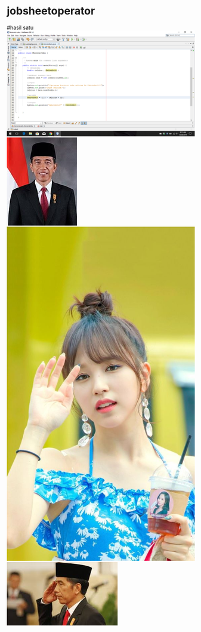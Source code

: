 # jobsheetoperator
#hasil satu 
![alt text](https://github.com/rezaalamsyah/jobsheetoperator/blob/master/Screenshot%20(2).png "hasil satu")
![alt text](https://github.com/rezaalamsyah/jobsheetoperator/blob/master/presiden.jpg "hasil satu")
![alt text](https://github.com/rezaalamsyah/jobsheetoperator/blob/master/minari.jpg "hasil satu")
![alt text](https://github.com/rezaalamsyah/jobsheetoperator/blob/master/mr%20jokowi.jpg "hasil satu")
